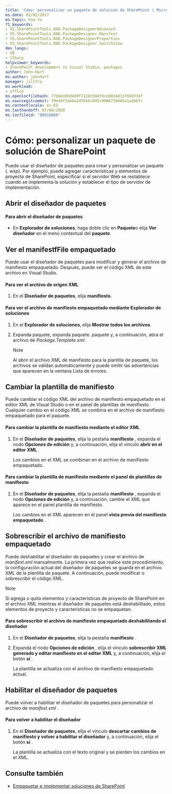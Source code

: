 ```yaml
---
title: 'Cómo: personalizar un paquete de solución de SharePoint | Microsoft Docs'
ms.date: 02/02/2017
ms.topic: how-to
f1_keywords:
- VS.SharePointTools.RAD.PackageDesignerAdvanced
- VS.SharePointTools.RAD.PackageDesigner.Manifest
- VS.SharePointTools.RAD.PackageDesignerProperties
- VS.SharePointTools.RAD.PackageDesigner.SwitchView
dev_langs:
- VB
- CSharp
helpviewer_keywords:
- SharePoint development in Visual Studio, packages
author: John-Hart
ms.author: johnhart
manager: jillfra
ms.workload:
- office
ms.openlocfilehash: 77b66160d489f711b5588fdcdd024d13769d734f
ms.sourcegitcommit: f9e44f5ab6a1dfb56c945c9986730465e1adb6fc
ms.contentlocale: es-ES
ms.lasthandoff: 07/06/2020
ms.locfileid: "86016866"
---
```

# <a name="how-to-customize-a-sharepoint-solution-package"></a>Cómo: personalizar un paquete de solución de SharePoint
  Puede usar el diseñador de paquetes para crear y personalizar un paquete (*. wsp*). Por ejemplo, puede agregar características y elementos de proyecto de SharePoint, especificar si el servidor Web se restablece cuando se implementa la solución y establecer el tipo de servidor de implementación.

## <a name="open-the-package-designer"></a>Abrir el diseñador de paquetes

#### <a name="to-open-the-package-designer"></a>Para abrir el diseñador de paquetes

- En **Explorador de soluciones**, haga doble clic en **Paquete**o elija **Ver diseñador** en el menú contextual del **paquete**.

## <a name="view-the-packaged-manifestffile"></a>Ver el manifestfFile empaquetado
 Puede usar el diseñador de paquetes para modificar y generar el archivo de manifiesto empaquetado. Después, puede ver el código XML de este archivo en Visual Studio.

#### <a name="to-view-the-xml-source-file"></a>Para ver el archivo de origen XML

1. En el **Diseñador de paquetes**, elija **manifiesto**.

#### <a name="to-view-the-packaged-manifest-file-by-using-solution-explorer"></a>Para ver el archivo de manifiesto empaquetado mediante Explorador de soluciones

1. En el **Explorador de soluciones**, elija **Mostrar todos los archivos**.

2. Expanda paquete, expanda paquete. paquete y, a continuación, abra el archivo de *Package.Template.xml* .

    > [!NOTE]
    > Al abrir el archivo XML de manifiesto para la plantilla de paquete, los archivos se validan automáticamente y puede omitir las advertencias que aparecen en la ventana Lista de errores.

## <a name="change-the-manifest-template"></a>Cambiar la plantilla de manifiesto
 Puede cambiar el código XML del archivo de manifiesto empaquetado en el editor XML de Visual Studio o en el panel de plantillas de manifiesto. Cualquier cambio en el código XML se combina en el archivo de manifiesto empaquetado para el paquete.

#### <a name="to-change-the-manifest-template-by-using-the-xml-editor"></a>Para cambiar la plantilla de manifiesto mediante el editor XML

1. En el **Diseñador de paquetes**, elija la pestaña **manifiesto** , expanda el nodo **Opciones de edición** y, a continuación, elija el vínculo **abrir en el editor XML** .

     Los cambios en el XML se combinan en el archivo de manifiesto empaquetado.

#### <a name="to-change-the-manifest-template-by-using-the-manifest-template-pane"></a>Para cambiar la plantilla de manifiesto mediante el panel de plantillas de manifiesto

1. En el **Diseñador de paquetes**, elija la pestaña **manifiesto** , expanda el nodo **Opciones de edición** y, a continuación, cambie el XML que aparece en el panel plantilla de manifiesto.

     Los cambios en el XML aparecen en el panel **vista previa del manifiesto empaquetado** .

## <a name="overwrite-the-packaged-manifest-file"></a>Sobrescribir el archivo de manifiesto empaquetado
 Puede deshabilitar el diseñador de paquetes y crear el archivo de *manifest.xml* manualmente. La primera vez que realice este procedimiento, la configuración actual del diseñador de paquetes se guarda en el archivo XML de la plantilla de paquete. A continuación, puede modificar o sobrescribir el código XML.

> [!NOTE]
> Si agrega o quita elementos y características de proyecto de SharePoint en el archivo XML mientras el diseñador de paquetes está deshabilitado, estos elementos de proyecto y características no se empaquetan.

#### <a name="to-overwrite-packaged-manifest-file-by-disabling-the-designer"></a>Para sobrescribir el archivo de manifiesto empaquetado deshabilitando el diseñador

1. En el **Diseñador de paquetes**, elija la pestaña **manifiesto** .

2. Expanda el nodo **Opciones de edición** , elija el vínculo **sobrescribir XML generado y editar manifiesto en el editor XML** y, a continuación, elija el botón **sí** .

     La plantilla se actualiza con el archivo de manifiesto empaquetado actual.

## <a name="enable-the-package-designer"></a>Habilitar el diseñador de paquetes
 Puede volver a habilitar el diseñador de paquetes para personalizar el archivo de *manifest.xml* .

#### <a name="to-re-enable-the-designer"></a>Para volver a habilitar el diseñador

1. En el **Diseñador de paquetes**, elija el vínculo **descartar cambios de manifiesto y volver a habilitar el diseñador** y, a continuación, elija el botón **sí** .

     La plantilla se actualiza con el texto original y se pierden los cambios en el XML.

## <a name="see-also"></a>Consulte también
- [Empaquetar e implementar soluciones de SharePoint](../sharepoint/packaging-and-deploying-sharepoint-solutions.md)
